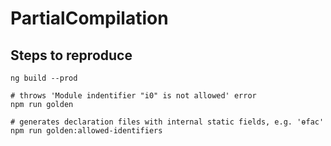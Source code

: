 # PartialCompilation

## Steps to reproduce

```
ng build --prod

# throws 'Module indentifier "i0" is not allowed' error
npm run golden 

# generates declaration files with internal static fields, e.g. 'ɵfac'
npm run golden:allowed-identifiers
```

